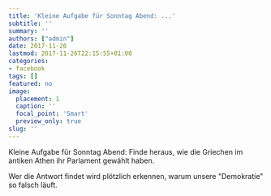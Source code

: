 ```yaml
---
title: 'Kleine Aufgabe für Sonntag Abend: ...'
subtitle: ''
summary: ''
authors: ["admin"]
date: 2017-11-26
lastmod: 2017-11-26T22:15:55+01:00
categories:
- facebook
tags: []
featured: no
image:
  placement: 1
  caption: ''
  focal_point: 'Smart'
  preview_only: true
slug: ''
---
```

Kleine Aufgabe für Sonntag Abend: Finde heraus, wie die Griechen im antiken Athen ihr Parlament gewählt haben.

Wer die Antwort findet wird plötzlich erkennen, warum unsere "Demokratie" so falsch läuft.

